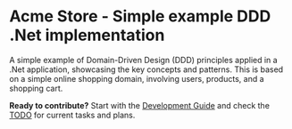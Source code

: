 # Acme Store - Simple example DDD .Net implementation

A simple example of Domain-Driven Design (DDD) principles applied in a .Net application, showcasing the key concepts and patterns.
This is based on a simple online shopping domain, involving users, products, and a shopping cart.

**Ready to contribute?** Start with the [Development Guide](DEVELOPMENT.md) and check the [TODO](TODO.md) for current tasks and plans.